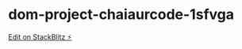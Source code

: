 # dom-project-chaiaurcode-1sfvga

[Edit on StackBlitz ⚡️](https://stackblitz.com/edit/dom-project-chaiaurcode-1sfvga)